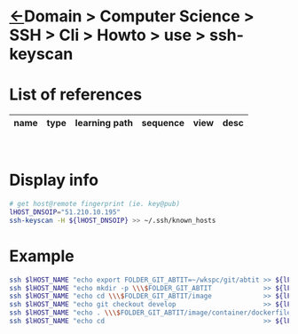 <head><link rel="stylesheet" href="../../../md.css"/><script src="../../../md.js"></script></head>

[//]: #(Reference)
[Repo_Readme]:    ../list/cli_list.md

# [&larr;][Repo_Readme]Domain > Computer Science > SSH > Cli > Howto > use > ssh-keyscan
# List of references
|name|type|learning path|sequence|view|desc|
|-|-|-|-|-|-|
<br>



# Display info
```bash
# get host@remote fingerprint (ie. key@pub)
lHOST_DNSOIP="51.210.10.195"
ssh-keyscan -H ${lHOST_DNSOIP} >> ~/.ssh/known_hosts
```

# Example
```bash
ssh $lHOST_NAME "echo export FOLDER_GIT_ABTIT=~/wkspc/git/abtit >> ${lFILE_PATH}"
ssh $lHOST_NAME "echo mkdir -p \\\$FOLDER_GIT_ABTIT             >> ${lFILE_PATH}"
ssh $lHOST_NAME "echo cd \\\$FOLDER_GIT_ABTIT/image             >> ${lFILE_PATH}"
ssh $lHOST_NAME "echo git checkout develop                      >> ${lFILE_PATH}"
ssh $lHOST_NAME "echo . \\\$FOLDER_GIT_ABTIT/image/container/dockerfile/cli/lm.docker.sh >> ${lFILE_PATH}"
ssh $lHOST_NAME "echo cd                                        >> ${lFILE_PATH}"

```